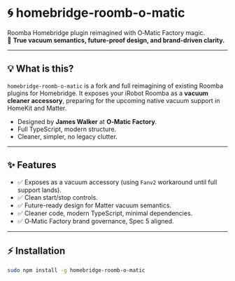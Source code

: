 # 🌀 homebridge-roomb-o-matic

Roomba Homebridge plugin reimagined with O‑Matic Factory magic.  
🚀 **True vacuum semantics, future-proof design, and brand-driven clarity.**

---

## 💡 What is this?

`homebridge-roomb-o-matic` is a fork and full reimagining of existing Roomba plugins for Homebridge. It exposes your iRobot Roomba as a **vacuum cleaner accessory**, preparing for the upcoming native vacuum support in HomeKit and Matter.

- Designed by **James Walker** at **O‑Matic Factory**.
- Full TypeScript, modern structure.
- Cleaner, simpler, no legacy clutter.

---

## ✨ Features

- ✅ Exposes as a vacuum accessory (using `Fanv2` workaround until full support lands).
- ✅ Clean start/stop controls.
- ✅ Future-ready design for Matter vacuum semantics.
- ✅ Cleaner code, modern TypeScript, minimal dependencies.
- ✅ O‑Matic Factory brand governance, Spec 5 aligned.

---

## ⚡ Installation

```bash
sudo npm install -g homebridge-roomb-o-matic

